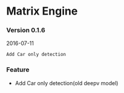 # Matrix Engine
### Version 0.1.6
2016-07-11

```
Add Car only detection
```

### Feature
- Add Car only detection(old deepv model)


